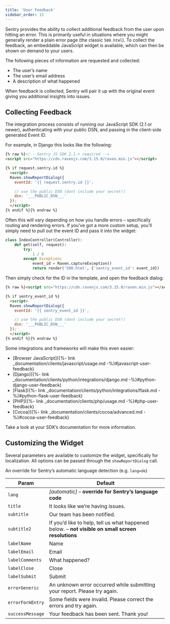 ```yaml
---
title: 'User Feedback'
sidebar_order: 15
---
```


Sentry provides the ability to collect additional feedback from the user upon hitting an error. This is primarily useful in situations where you might generally render a plain error page (the classic `500.html`). To collect the feedback, an embeddable JavaScript widget is available, which can then be shown on demand to your users.

The following pieces of information are requested and collected:

-   The user’s name
-   The user’s email address
-   A description of what happened

When feedback is collected, Sentry will pair it up with the original event giving you additional insights into issues.

## Collecting Feedback

The integration process consists of running our JavaScript SDK (2.1 or newer), authenticating with your public DSN, and passing in the client-side generated Event ID.

For example, in Django this looks like the following:

```html
{% raw %}<!-- Sentry JS SDK 2.1.+ required -->
<script src="https://cdn.ravenjs.com/3.15.0/raven.min.js"></script>

{% if request.sentry.id %}
  <script>
  Raven.showReportDialog({
    eventId: '{{ request.sentry.id }}',

    // use the public DSN (dont include your secret!)
    dsn: '___PUBLIC_DSN___'
  });
  </script>
{% endif %}{% endraw %}
```

Often this will vary depending on how you handle errors – specifically routing and rendering errors. If you’ve got a more custom setup, you’ll simply need to pull out the event ID and pass it into the widget:

```python
class IndexController(Controller):
    def get(self, request):
        try:
            1 / 0
        except Exception:
            event_id = Raven.captureException()
            return render('500.html', {'sentry_event_id': event_id})
```

Then simply check for the ID in the template, and open the feedback dialog:

```html
{% raw %}<script src="https://cdn.ravenjs.com/3.15.0/raven.min.js"></script>

{% if sentry_event_id %}
  <script>
  Raven.showReportDialog({
    eventId: '{{ sentry_event_id }}',

    // use the public DSN (dont include your secret!)
    dsn: '___PUBLIC_DSN___'
  });
  </script>
{% endif %}{% endraw %}
```

Some integrations and frameworks will make this even easier:

-   [Browser JavaScript]({%- link _documentation/clients/javascript/usage.md -%}#javascript-user-feedback)
-   [Django]({%- link _documentation/clients/python/integrations/django.md -%}#python-django-user-feedback)
-   [Flask]({%- link _documentation/clients/python/integrations/flask.md -%}#python-flask-user-feedback)
-   [PHP]({%- link _documentation/clients/php/usage.md -%}#php-user-feedback)
-   [Cocoa]({%- link _documentation/clients/cocoa/advanced.md -%}#cocoa-user-feedback)

Take a look at your SDK’s documentation for more information.

## Customizing the Widget

Several parameters are available to customize the widget, specifically for localization. All options can be passed through the `showReportDialog` call.

An override for Sentry’s automatic language detection (e.g. `lang=de`)

| Param | Default |
| --- | --- |
| `lang` | _[automatic]_ – **override for Sentry’s language code** |
| `title` | It looks like we’re having issues. |
| `subtitle` | Our team has been notified. |
| `subtitle2` | If you’d like to help, tell us what happened below. – **not visible on small screen resolutions** |
| `labelName` | Name |
| `labelEmail` | Email |
| `labelComments` | What happened? |
| `labelClose` | Close |
| `labelSubmit` | Submit |
| `errorGeneric` | An unknown error occurred while submitting your report. Please try again. |
| `errorFormEntry` | Some fields were invalid. Please correct the errors and try again. |
| `successMessage` | Your feedback has been sent. Thank you! |
